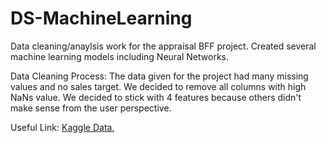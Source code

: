 # DS-MachineLearning

Data cleaning/anaylsis work for the appraisal BFF project.
Created several machine learning models including Neural Networks.

Data Cleaning Process: The data given for the project had many missing values and no sales target. We decided to remove all columns with high NaNs value. We decided to stick with 4 features because others didn't make sense from the user perspective. 

Useful Link:
[Kaggle Data](https://www.kaggle.com/c/zillow-prize-1/data),
